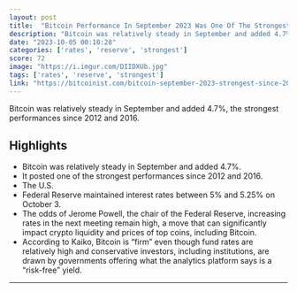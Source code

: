 ```yaml
---
layout: post
title:  "Bitcoin Performance In September 2023 Was One Of The Strongest Since 2012"
description: "Bitcoin was relatively steady in September and added 4.7%, the strongest performances since 2012 and 2016."
date: "2023-10-05 00:10:28"
categories: ['rates', 'reserve', 'strongest']
score: 72
image: "https://i.imgur.com/DIIDXUb.jpg"
tags: ['rates', 'reserve', 'strongest']
link: "https://bitcoinist.com/bitcoin-september-2023-strongest-since-2012/"
---
```


Bitcoin was relatively steady in September and added 4.7%, the strongest performances since 2012 and 2016.

## Highlights

- Bitcoin was relatively steady in September and added 4.7%.
- It posted one of the strongest performances since 2012 and 2016.
- The U.S.
- Federal Reserve maintained interest rates between 5% and 5.25% on October 3.
- The odds of Jerome Powell, the chair of the Federal Reserve, increasing rates in the next meeting remain high, a move that can significantly impact crypto liquidity and prices of top coins, including Bitcoin.
- According to Kaiko, Bitcoin is “firm” even though fund rates are relatively high and conservative investors, including institutions, are drawn by governments offering what the analytics platform says is a “risk-free” yield.

---

